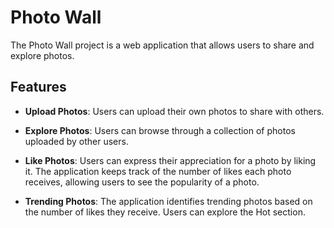 # Photo Wall

The Photo Wall project is a web application that allows users to share and explore photos. 

## Features

- **Upload Photos**: Users can upload their own photos to share with others.

- **Explore Photos**: Users can browse through a collection of photos uploaded by other users.

- **Like Photos**: Users can express their appreciation for a photo by liking it. The application keeps track of the number of likes each photo receives, allowing users to see the popularity of a photo.

- **Trending Photos**: The application identifies trending photos based on the number of likes they receive. Users can explore the Hot section.
